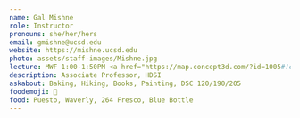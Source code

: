 ```yaml
---
name: Gal Mishne
role: Instructor
pronouns: she/her/hers
email: gmishne@ucsd.edu
website: https://mishne.ucsd.edu
photo: assets/staff-images/Mishne.jpg
lecture: MWF 1:00-1:50PM <a href="https://map.concept3d.com/?id=1005#!ct/18312,63891,65653?m/163044?s/center%20hall">Center Hall 119</a>
description: Associate Professor, HDSI
askabout: Baking, Hiking, Books, Painting, DSC 120/190/205
foodemoji: 🍪
food: Puesto, Waverly, 264 Fresco, Blue Bottle
---
```

